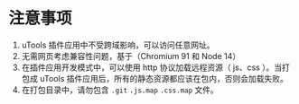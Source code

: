 # 注意事项

1.  uTools 插件应用中不受跨域影响，可以访问任意网址。
2.  无需网页考虑兼容性问题，基于（Chromium 91 和 Node 14）
3.  在插件应用开发模式中，可以使用 http 协议加载远程资源（ js、css ）。当打包成 uTools 插件应用后，所有的静态资源都应该在包内，否则会加载失败。
4.  在打包目录中，请勿包含 `.git` `.js.map` `.css.map` 文件。
